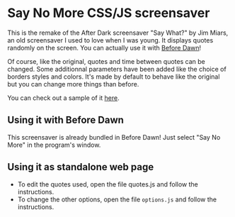 # Say No More CSS/JS screensaver
This is the remake of the After Dark screensaver "Say What?" by Jim Miars, an old screensaver I used to love when I was young. It displays quotes randomly on the screen. You can actually use it with [Before Dawn](https://github.com/muffinista/before-dawn)!

Of course, like the original, quotes and time between quotes can be changed. Some additionnal parameters have been added like the choice of borders styles and colors. It's made by default to behave like the original but you can change more things than before.

You can check out a sample of it [here](https://maxlefou.gitlab.io/adquotes/).

## Using it with Before Dawn
This screensaver is already bundled in Before Dawn! Just select "Say No More" in the program's window.

## Using it as standalone web page
- To edit the quotes used, open the file quotes.js and follow the instructions.
- To change the other options, open the file `options.js` and follow the instructions.
